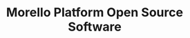 ---
title: Morello Platform Open Source Software
description: >
  Coming soon.
permalink: /
layout: flow
jumbotron:
  header_title: Welcome to the landing page for Morello Open Source Software
  class: flex-column expandable_jumbotron background-image morello
  include: morello_homepage_header_section.html
  image: /assets/images/content/iStock-1147065676.jpg
  first_section:
    image: /assets/images/content/iStock-1195413927.jpg
    image_alt: test image alt
    text: |-
      Morello is a research program led by Arm in association with partners and funded by the UKRI as
      part of the UK government [Digital Security by Design (DSbD) programme](https://www.ukri.org/innovation/industrial-strategy-challenge-fund/digital-security-by-design/) . It defines a new prototype security architecture based on CHERI (Capability Hardware Enhanced RISC Instructions).
  second_section:
    image: /assets/images/content/DSCF0218.jpg
    image_alt: second test image alt
    text: |-
      A DSbD technology platform prototype (the Morello board) provides a SoC implementation of the architecture. 
      This was created to enable software developers and researchers to explore real-world use cases and inform future development.      
dev_section:
  first_column:
    icon: /assets/images/content/icon-2.png
    title: The Morello code repositories
    url: https://git.morello-project.org/morello
    text: |-
      Please refer to the top level [Documentation](https://git.morello-project.org/morello/docs) repository to get started.
  second_column:
    url: https://www.arm.com/why-arm/architecture/cpu/morello
    icon: /assets/images/content/icon-1.png
    title: Arm's Morello pages
    text: |-
      Arm's [web pages](https://www.arm.com/why-arm/architecture/cpu/morello) provide curated resources for the Morello Program. Including Architecture specifications, platform model, 
      technical reference manual, Morello forum and more.
flow:
  - row: container_row
    style: bg-primary
    sections:
      - format: custom_include
        source: dev_section.html
  - row: container_row
    style: bg-light morello-content
    sections:
      - format: text
        style: bg-white p-4 my-3
        text_content:
          text: |-
            ## Development Platforms
            ### Morello Hardware Development Platform

            The Morello hardware development platform is now available to organizations involved in defined research activities. Access to the platform is managed by the UK government's Digital Security by Design (DSbD) [Technology Access Programme](https://www.dsbd.tech/technology-access-programme/).

            ![](/assets/images/content/DSCF0211-Edit.jpg){: width="400" }

            Software support for the platform will evolve over time and specifics will be detailed via `release-notes.rst` in the Documentation code repository. Note that firmware pre-installed on boards should be updated to the latest versions immediately after first validation of boot.

            ### Morello Platform Model

            The Morello Platform Model is an open access FVP (Fixed Virtual Platform) implementation aligned with the development board. It is available to download from Arm’s [Ecosystem FVP Developer page](https://developer.arm.com/tools-and-software/open-source-software/arm-platforms-software/arm-ecosystem-fvps).

            FVPs use Arm binary translation technology to create a register level functional model of system hardware (including processor, memory and peripherals) that can be run as an executable in a development environment. They implement a programmer’s view model suitable for software development, enabling execution of full software stacks on a widely available platform.

            A walkthrough video of setting up the Android development environment on FVP is available on the [resources pages](/resources/morello-platform-model-and-android-stack-walkthrough/)
      - format: text
        style: bg-white p-4 my-3
        text_content:
          text: |-
            ## Morello software enablement

            The diagram shows a high-level view of the software stacks targeting the Morello hardware and FVP platforms. Above the firmware, which environment is best suited for development is dictated by a range of factors relating to the specific aims of individual research projects. The CheriBSD port for Morello provides a mature environment for general research and userspace experimentation. However, the majority of commercial devices are based on Android and Linux, which is why Arm are also focused on exploring the application of the Morello prototype architecture to these environments.

            ![](/assets/images/content/Morello_Software_Stacks_Diagram_ST2_V2.png){:.img-fluid}

            These stacks and the supporting tooling are intended to provide a foundation for ecosystem research, enabling collaboration on existing work packages and new work on alternate RTOS/OS environments, tools and workloads. Functionality will evolve in stages throughout the lifetime of the Morello Program.

            Integrated stack releases (manifests, build scripts, documentation) and component forks associated with this page are available via `git.morello-project.org`. Please start with the top level code repository [Documentation](https://git.morello-project.org/morello/docs).
                        
            ## Bare-metal Enablement

            Bare-metal development is supported by exit from the firmware stack at two points:
            * Post SCP execution: System level IP is initialised, development is possible from Application processor reset. Supports true bare-metal scenarios.
            * Post TF-A execution: Lead Application processor is initialised and runtime services are available. Supports ports of new RTOS environments and more complex bare-metal workloads.

            Please refer to `standalone-baremetal-readme.rst` in the Documentation repository.

            [Arm Development Studio Morello Edition](https://developer.arm.com/architectures/cpu-architecture/a-profile/morello/development-tools#arm-development-studio) provides a development environment for bare-metal configurations and includes a "hello world" example.

            ## Android Enablement

            An evolving Android environment has been available for Morello since the first release in October 2020. 

            This includes a minimal (nano) headless system Android (64-bit) profile suitable for use with the FVP. Full Android boot is supported on the Morello hardware platform.

            Support for pure capability (purecap) applications (along with several example ports) is provided by a Morello Android Kernel and Bionic library variants built using the CHERI LLVM/Clang toolchain.

            For more information on the status of the Android environment, please refer to `android-readme.rst` in the Documentation repository.

            Further information on the timeline for ongoing work in the Morello Kernel and the use of libshim in C libraries is available below.

            ## Linux Enablement (2022 onwards)
            Support for a Morello Linux environment is still under development. 

            A prototype native (Arm on Arm) Linux development environment for the Morello board is expected Q3 2022. This will provide a (64-bit) Debian distribution with a modified kernel (implementing the transitional PCuABI) and a proof of concept minimal purecap userspace (based initially on musl libC) inside a chroot.
                                  
            ### Examples of planned work packages, 2022/23 onwards:          
            * Further evolution of musl libC support & purecap userspace application ports
            * Staged introduction of Morello Kernel PCuABI features
            * Introduction of a Morello GCC/GlibC based environment
            * Proof of concept work to demonstrate a Morello aware Distro framework

            Further information on ongoing work in the Morello Kernel is available below.

            ## CheriBSD

            A mature [CheriBSD](https://www.cheribsd.org/) environment for Morello is implemented and hosted separately by the University of Cambridge Computer Laboratory. This provides a memory-safe kernel and userspace, as well as many example ports of application frameworks, demonstrating more complete integration of CHERI (and Morello) support into an OS design.

      - format: text
        style: bg-white p-4 my-3
        text_content:
          text: |-
            ## Component support & tooling

            ### Firmware
            Platform ports of standard open source firmware components: SCP firmware, Trusted Firmware TF-A, UEFI EDK II are available for the Morello platform. These are standard 64-bit platform ports, with some additional low level hardware initialization to enable support of capabilities in higher level software.

            ### Morello Linux kernel (under development)

            Arm’s work on the Linux Kernel is focused on developing a new kernel-user ABI to support pure capability userspace software development. The aim is to replace all pointers at the kernel-user interface with capabilities, instead of 64-bit integers. This work is linked to development of associated C libraries (Bionic, Musl, GlibC) and developed against a PCuABI (pure capability kernel-user ABI) [specification](https://git.morello-project.org/morello/kernel/linux/-/wikis/home). Ultimately enabling Android and Linux environments capable of supporting a mix of pure capability and “COMPAT” standard 64-bit userspace components. (32-bit applications will not be supported)

            Android releases will continue to rely on a lightly modified Kernel, supported by a temporary libshim translation layer in C libraries, until PCuABI support matures.

            Throughout 2022/23 PCuABI support will be introduced in stages:

            #### Stage1: Functional support

            Provide native support for user-space applications built against the purecap ABI
            * A transitional PCuABI will support an initially limited set of syscalls, expanded over time. 
            * Allows incremental reduction of functionality in the corresponding C library libshim (currently used to "bridge" syscalls to the standard Kernel ABI)

            #### Stage2: Memory safety & security

            Improve memory safety at the kernel-user boundary, leveraging the properties of capabilities

            ### Morello LLVM toolchains & libraries

            Morello is supported by LLVM-based open-source toolchains based on the CHERI Clang/LLVM toolchain from the University of Cambridge. Please note, these are experimental toolchains and as such features may be missing.

            #### Bare-metal toolchain

            A prebuilt x86-hosted Morello CHERI LLVM toolchain is available to support architecture exploration.

            Includes a C/C++ compiler (clang), linker (lld), a standard C library (newlib), a standard C++ library (libc++, libc++abi) and various utilities (such as assembler & disassembler).

            #### Linux and Android toolchains

            Prebuilt x86-hosted and AArch64 hosted Morello CHERI LLVM toolchains are available.

            These include a C/C++ compiler (clang), linker (lld), debugger (lldb), various utilities (such as assembler & disassembler) and run-time libraries.

            The use of these toolchains is dependent upon C library support.

            #### Linux and Android C libraries

            To enable functional development & porting efforts in userspace ahead of full Kernel ABI support, some C libraries have been initially implemented using the concept of a [libshim](https://git.morello-project.org/morello/android/platform/external/libshim/) translation layer. This does not provide a secure implementation, but allows support for a full set of system calls ahead of a mature PCuABI and related Kernel and C library implementations. Functionality handled in libshim will reduce over time as the Kernel and C library implementations mature.

            * Bionic: Supports Android
            * musl libc: Lightweight C library intended to support initial "embedded" Linux environments

            ### Morello GCC toolchain & libraries (under development)

            Development of a GCC-based open-source toolchain and associated GlibC is ongoing.

            An initial proof of concept release is expected in 2022, with expanded functionality (dynamic linking, C++, etc) emerging in stages after first release.

            ### Graphics Enablement (under development)

            Media support for Morello hardware (Mali-D35 display processor and Mali-G76 GPU) is based around Open Source Software.

            The display processor relies on an existing upstream Kernel driver. GPU support is based on the Panfrost open-source driver framework for Mali Bifrost GPU architectures, enabling public ecosystem development

            Initial UI support in development environments will be based on software rendering. Work is ongoing to validate a Morello platform port of a 64-bit Panfrost GPU driver in a Linux/Mesa graphics framework. This provides a foundation for graphics development and supports longer term investigation into the application of the security architecture to graphics stacks.

      - format: text
        style: bg-white p-4 my-3
        text_content:
          text: |-
            ## Support and Contributions
            The Morello Gitlab and associated issues trackers are intended to enable Open Source Software development - supporting engineering contributions and targeted defects and patches relating to specific component projects. We welcome engineering collaboration.

            Wider support queries and questions should be raised via Arm's [Morello forum](https://community.arm.com/support-forums/f/morello-forum)
            
            For questions specific to the CheriBSD environment visit [https://www.cheribsd.org/](https://www.cheribsd.org/)



---